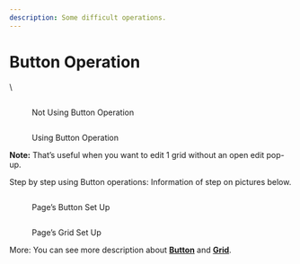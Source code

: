 ```yaml
---
description: Some difficult operations.
---
```


# Button Operation

\


<figure><img src="https://lh7-rt.googleusercontent.com/docsz/AD_4nXfAdY0X3fjdl2CrP_fyZuJyKmTl5EoI0DcqS-PL0__GLJrrkkkQuAXlpMjdiJaE78o5j7f-SxsVU4NshayQJTicDsb56HR17VHnNJMMjcKZ2qO23mgBgKcnBKY1HC_ykRryxSSFuxi1UG8u_iZiArRqZfs-6fG9qqj0_k8JujF9bZMq1afVtg?key=CZ89Z8QbD4X9YTRzADcgIQ" alt=""><figcaption><p>Not Using Button Operation</p></figcaption></figure>

<figure><img src="https://lh7-rt.googleusercontent.com/docsz/AD_4nXca75JVV_F5Roeh-jcTyY-Pr3NTvnXht2xPKLmCloCEle5zIjscdn_U4MCtwPR-LJpzMN3kkBtCqNGdeaZtWx5KGSrkLu1Oz6Tlx4BI86GtNPxFkJVYjmp7XRojQC94720Rm_fzWSru9JhWSE3usY7WDdKAfuySN5ExduL1SitPRcEvoQzPFi4?key=CZ89Z8QbD4X9YTRzADcgIQ" alt=""><figcaption><p>Using Button Operation</p></figcaption></figure>

**Note:** That’s useful when you want to edit 1 grid without an open edit pop-up.

Step by step using Button operations: Information of step on pictures below.

<figure><img src="https://lh7-rt.googleusercontent.com/docsz/AD_4nXfH3ifKvpyttf-YVonM8yJNBmTFsy1FFTJwx9VIluMw8-N0BIFiUAtRhSnIeQ544Clf8uKdOpJlDL0hb7h-iuuYvYiWAen1vSkj0I6zchNOgJ7QU-9n93dTBoEBMYwTa9kUw44_1k0p98TpAiDtWrrtZ9p4a_SYmUQAQ-MxyPzoZMRaqxZeog?key=CZ89Z8QbD4X9YTRzADcgIQ" alt=""><figcaption><p>Page’s Button Set Up</p></figcaption></figure>

<figure><img src="https://lh7-rt.googleusercontent.com/docsz/AD_4nXd9bRIi2x6Y3Tv50lxMae0LI7gO_XXf3Vp_N78GpHMhTQzauw3aiBtSnSVyPRzDyXB6ubHPI8hx1n86yyyEYq6p4KqPs4FVngk8Knx96tn6OnY0ZKjWoB2lXBWMvgZXz1f-tZCFVyN7VH8ld7gnNOd9sg96MpI6N1OtaBclVZYEhkpVJcbTClQ?key=CZ89Z8QbD4X9YTRzADcgIQ" alt=""><figcaption><p>Page’s Grid Set Up</p></figcaption></figure>

More: You can see more description about [**Button**](../page-section/update-pages-button-definition.md) and [**Grid**](../page-section/update-pages-grid-definition.md).

